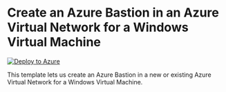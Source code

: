 # Create an Azure Bastion in an Azure Virtual Network for a Windows Virtual Machine


[![Deploy to Azure](https://aka.ms/deploytoazurebutton)](https://portal.azure.com/#create/Microsoft.Template/uri/https%3A%2F%2Fraw.githubusercontent.com%2Fmehul-birari%2Fsample-arm-templates%2Fmaster%2Fapi-management-logic-app%2Fazuredeploy.json)  

This template lets us create an Azure Bastion in a new or existing Azure Virtual Network for a Windows Virtual Machine. 

 